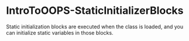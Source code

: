 # IntroToOOPS-StaticInitializerBlocks
Static initialization blocks are executed when the class is loaded, and you can initialize static variables in those blocks.
